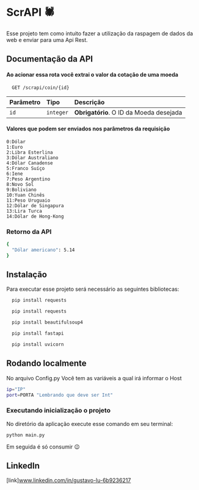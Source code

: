 
# ScrAPI 🕷️

Esse projeto tem como intuito fazer a utilização da raspagem de dados da web e enviar para uma Api Rest.


## Documentação da API

#### Ao acionar essa rota você extrai o valor da cotação de uma moeda

```http
  GET /scrapi/coin/{id}
```

| Parâmetro   | Tipo       | Descrição                                   |
| :---------- | :--------- | :------------------------------------------ |
| `id`      | `integer` | **Obrigatório**. O ID da Moeda desejada |

#### 

#### Valores que podem ser enviados nos parâmetros da requisição

    0:Dólar
    1:Euro
    2:Libra Esterlina 
    3:Dólar Australiano 
    4:Dólar Canadense 
    5:Franco Suíço 
    6:Iene 
    7:Peso Argentino 
    8:Novo Sol 
    9:Boliviano 
    10:Yuan Chinês 
    11:Peso Uruguaio
    12:Dólar de Singapura 
    13:Lira Turca 
    14:Dólar de Hong-Kong
### Retorno da API
```bash
{
  "Dólar americano": 5.14
}
```
## Instalação

Para executar esse projeto será necessário as seguintes bibliotecas:

```bash
  pip install requests 

```
```bash
  pip install requests
```

```bash
  pip install beautifulsoup4
```

```bash
  pip install fastapi
```

```bash
  pip install uvicorn
```
## Rodando localmente
No arquivo Config.py Você tem as variáveis a qual irá informar o Host

```bash
ip="IP" 
port=PORTA "Lembrando que deve ser Int" 
```
### Executando inicialização o projeto
No diretório da aplicação execute esse comando em seu terminal:
```bash
python main.py
```
Em seguida é só consumir 😉



## LinkedIn

[link]www.linkedin.com/in/gustavo-lu-6b9236217
